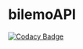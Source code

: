 # bilemoAPI

[![Codacy Badge](https://api.codacy.com/project/badge/Grade/45d719fec3094db9a65ac33ad836c919)](https://app.codacy.com/gh/MerciMathieu/bilemoAPI?utm_source=github.com&utm_medium=referral&utm_content=MerciMathieu/bilemoAPI&utm_campaign=Badge_Grade)
